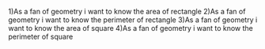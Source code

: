 1)As a fan of geometry i want to know the area of rectangle
2)As a fan of geometry i want to know the perimeter of rectangle
3)As a fan of geometry i want to know the area of square
4)As a fan of geometry i want to know the perimeter of square
